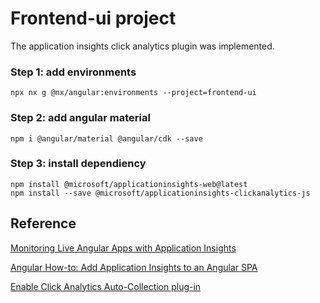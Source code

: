 # Frontend-ui project
The application insights click analytics plugin was implemented.

### Step 1: add environments
```
npx nx g @nx/angular:environments --project=frontend-ui
```

### Step 2: add angular material
```
npm i @angular/material @angular/cdk --save
```

### Step 3: install dependiency
```
npm install @microsoft/applicationinsights-web@latest
npm install --save @microsoft/applicationinsights-clickanalytics-js
```

## Reference
[Monitoring Live Angular Apps with Application Insights](https://onthecode.co.uk/blog/monitoring-live-angular-apps-with-azure-application-insights)

[Angular How-to: Add Application Insights to an Angular SPA](https://devblogs.microsoft.com/premier-developer/angular-how-to-add-application-insights-to-an-angular-spa/)

[Enable Click Analytics Auto-Collection plug-in](https://learn.microsoft.com/en-us/azure/azure-monitor/app/javascript-feature-extensions?tabs=npmpackage)